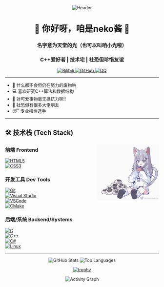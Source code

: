 <div align="center">
  <img src="https://capsule-render.vercel.app/api?type=waving&color=gradient&height=200&section=header&text=Celestine-Lux&fontSize=80&fontAlignY=35&animation=twinkling&desc=为了更美好的明天而存在&descAlignY=60&descSize=20" alt="Header" />
</div>

<h1 align="center">🌸 你好呀，咱是neko酱 🌸</h1>

<h3 align="center">名字意为天堂的光（也可以叫咱小光啦）</h3>
<h3 align="center">C++爱好者 | 技术宅 | 社恐但珍惜友谊</h3>

<div align="center">
  <a href="https://space.bilibili.com/9462537">
    <img src="https://img.shields.io/badge/Bilibili-Celestine--Lux-00A1D6?style=flat&logo=bilibili&logoColor=white" alt="Bilibili" />
  </a>
  <a href="https://github.com/Celestine-Lux">
    <img src="https://img.shields.io/badge/GitHub-Celestine--Lux-181717?style=flat&logo=github&logoColor=white" alt="GitHub" />
  </a>
  <a href="https://res.abeim.cn/api/qq/?qq=1146576614">
    <img src="https://img.shields.io/badge/QQ-1146576614-12B7F5?style=flat&logo=tencentqq&logoColor=white" alt="QQ" />
  </a>
</div>

---


- 🏫 什么都不会但仍在努力的废物呐
- 💻 喜欢研究C++算法和数据结构
- 🎨 对可爱事物毫无抵抗力咪!!
- 🤝 社恐但有很多大佬朋友
- 😴 专业摆烂选手


---


## 🛠 技术栈 (Tech Stack)

<img align="right" alt="img" src="https://github.com/Celestine-Lux/Celestine-Lux/blob/main/gif.gif" width="40%" height="auto" />

### 前端 Frontend
[![HTML5](https://img.shields.io/badge/-HTML5-E34F26?style=flat&logo=html5&logoColor=white)](https://developer.mozilla.org/en-US/docs/Web/Guide/HTML/HTML5)  
[![CSS3](https://img.shields.io/badge/-CSS3-1572B6?style=flat&logo=css3&logoColor=white)](https://developer.mozilla.org/en-US/docs/Web/CSS)  

### 开发工具 Dev Tools
[![Git](https://img.shields.io/badge/-Git-F05032?style=flat&logo=git&logoColor=white)](https://git-scm.com/)  
[![Visual Studio](https://img.shields.io/badge/-Visual%20Studio-5C2D91?style=flat&logo=visual-studio&logoColor=white)](https://visualstudio.microsoft.com/)  
[![VSCode](https://img.shields.io/badge/-VSCode-007ACC?style=flat&logo=visual-studio-code&logoColor=white)](https://code.visualstudio.com/)  
[![CMake](https://img.shields.io/badge/-CMake-064F8C?style=flat&logo=cmake&logoColor=white)](https://cmake.org/)  

### 后端/系统 Backend/Systems
[![C](https://img.shields.io/badge/-C-A8B9CC?style=flat&logo=c&logoColor=black)](https://en.cppreference.com/w/c/language)  
[![C++](https://img.shields.io/badge/-C++-00599C?style=flat&logo=c%2B%2B&logoColor=white)](https://isocpp.org/)  
[![C#](https://img.shields.io/badge/-C%23-239120?style=flat&logo=c-sharp&logoColor=white)](https://learn.microsoft.com/en-us/dotnet/csharp/)  
[![Linux](https://img.shields.io/badge/-Linux-FCC624?style=flat&logo=linux&logoColor=black)](https://www.linux.org/)  

---

<div align="center">
  <img height="165" src="https://github-readme-stats.vercel.app/api?username=Celestine-Lux&show_icons=true&theme=radical&bg_color=30,ff6b8b,ffb6c1&title_color=fff&text_color=fff&icon_color=fff&border_color=fff&hide_border=true" alt="GitHub Stats" />
  
  <img height="165" src="https://github-readme-stats.vercel.app/api/top-langs/?username=Celestine-Lux&layout=compact&theme=radical&bg_color=30,ffb6c1,ff6b8b&title_color=fff&text_color=fff&icon_color=fff&border_color=fff&hide_border=true" alt="Top Languages" />
  
  [![trophy](https://github-profile-trophy.vercel.app/?username=Celestine-Lux&theme=onedark&no-frame=true&no-bg=true)](https://github.com/ryo-ma/github-profile-trophy)

  <img width="800" src="https://github-readme-activity-graph.vercel.app/graph?username=Celestine-Lux&theme=github-compact&hide_border=true&area=true&bg_color=ffb6c1&color=ff6b8b&line=ff8fab&point=ff4757" alt="Activity Graph" />
</div>
